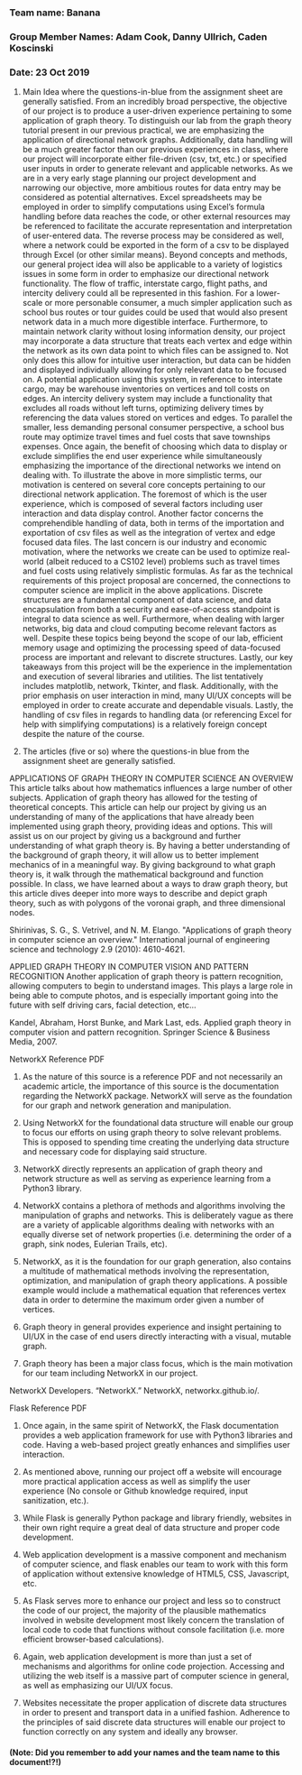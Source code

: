 ### Team name: Banana
### Group Member Names: Adam Cook, Danny Ullrich, Caden Koscinski
### Date: 23 Oct 2019

 1. Main Idea where the questions-in-blue from the assignment sheet are generally satisfied.
 From an incredibly broad perspective, the objective of our project is to produce a user-driven experience pertaining to some application of graph theory. To distinguish our lab from the graph theory tutorial present in our previous practical, we are emphasizing the application of directional network graphs. Additionally, data handling will be a much greater factor than our previous experiences in class, where our project will incorporate either file-driven (csv, txt, etc.) or specified user inputs in order to generate relevant and applicable networks. As we are in a very early stage planning our project development and narrowing our objective, more ambitious routes for data entry may be considered as potential alternatives. Excel spreadsheets may be employed in order to simplify computations using Excel’s formula handling before data reaches the code, or other external resources may be referenced to facilitate the accurate representation and interpretation of user-entered data. The reverse process may be considered as well, where a network could be exported in the form of a csv to be displayed through Excel (or other similar means).
Beyond concepts and methods, our general project idea will also be applicable to a variety of logistics issues in some form in order to emphasize our directional network functionality. The flow of traffic, interstate cargo, flight paths, and intercity delivery could all be represented in this fashion. For a lower-scale or more personable consumer, a much simpler application such as school bus routes or tour guides could be used that would also present network data in a much more digestible interface.
Furthermore, to maintain network clarity without losing information density, our project may incorporate a data structure that treats each vertex and edge within the network as its own data point to which files can be assigned to. Not only does this allow for intuitive user interaction, but data can be hidden and displayed individually allowing for only relevant data to be focused on. A potential application using this system, in reference to interstate cargo, may be warehouse inventories on vertices and toll costs on edges. An intercity delivery system may include a functionality that excludes all roads without left turns, optimizing delivery times by referencing the data values stored on vertices and edges. To parallel the smaller, less demanding personal consumer perspective, a school bus route may optimize travel times and fuel costs that save townships expenses. Once again, the benefit of choosing which data to display or exclude simplifies the end user experience while simultaneously emphasizing the importance of the directional networks we intend on dealing with.
To illustrate the above in more simplistic terms, our motivation is centered on several core concepts pertaining to our directional network application. The foremost of which is the user experience, which is composed of several factors including user interaction and data display control. Another factor concerns the comprehendible handling of data, both in terms of the importation and exportation of csv files as well as the integration of vertex and edge focused data files. The last concern is our industry and economic motivation, where the networks we create can be used to optimize real-world (albeit reduced to a CS102 level) problems such as travel times and fuel costs using relatively simplistic formulas.
As far as the technical requirements of this project proposal are concerned, the connections to computer science are implicit in the above applications. Discrete structures are a fundamental component of data science, and data encapsulation from both a security and ease-of-access standpoint is integral to data science as well. Furthermore, when dealing with larger networks, big data and cloud computing become relevant factors as well. Despite these topics being beyond the scope of our lab, efficient memory usage and optimizing the processing speed of data-focused process are important and relevant to discrete structures.
Lastly, our key takeaways from this project will be the experience in the implementation and execution of several libraries and utilities. The list tentatively includes matplotlib, network, Tkinter, and flask. Additionally, with the prior emphasis on user interaction in mind, many UI/UX concepts will be employed in order to create accurate and dependable visuals. Lastly, the handling of csv files in regards to handling data (or referencing Excel for help with simplifying computations) is a relatively foreign concept despite the nature of the course.



 2. The articles (five or so) where the questions-in blue from the assignment sheet are generally satisfied.

APPLICATIONS OF GRAPH THEORY IN COMPUTER SCIENCE AN OVERVIEW
This article talks about how mathematics influences a large number of other subjects. Application of graph theory has allowed for the testing of theoretical concepts. This article can help our project by giving us an understanding of many of the applications that have already been implemented using graph theory, providing ideas and options. This will assist us on our project by giving us a background and further understanding of what graph theory is. By having a better understanding of the background of graph theory, it will allow us to better implement mechanics of in a meaningful way. By giving background to what graph theory is, it walk through the mathematical background and function possible. In class, we have learned about a ways to draw graph theory, but this article dives deeper into more ways to describe and depict graph theory, such as with polygons of the voronai graph, and three dimensional nodes.

Shirinivas, S. G., S. Vetrivel, and N. M. Elango. "Applications of graph theory in computer science an overview." International journal of engineering science and technology 2.9 (2010): 4610-4621.

APPLIED GRAPH THEORY IN COMPUTER VISION AND PATTERN RECOGNITION
Another application of graph theory is pattern recognition, allowing computers to begin to understand images. This plays a large role in being able to compute photos, and is especially important going into the future with self driving cars, facial detection, etc...

Kandel, Abraham, Horst Bunke, and Mark Last, eds. Applied graph theory in computer vision and pattern recognition. Springer Science & Business Media, 2007.

NetworkX Reference PDF

1. As the nature of this source is a reference PDF and not necessarily an academic article, the importance of this source is the documentation regarding the NetworkX package. NetworkX will serve as the foundation for our graph and network generation and manipulation.

2. Using NetworkX for the foundational data structure will enable our group to focus our efforts on using graph theory to solve relevant problems. This is opposed to spending time creating the underlying data structure and necessary code for displaying said structure.

3. NetworkX directly represents an application of graph theory and network structure as well as serving as experience learning from a Python3 library.

4. NetworkX contains a plethora of methods and algorithms involving the manipulation of graphs and networks. This is deliberately vague as there are a variety of applicable algorithms dealing with networks with an equally diverse set of network properties (i.e. determining the order of a graph, sink nodes, Eulerian Trails, etc).

5. NetworkX, as it is the foundation for our graph generation, also contains a multitude of mathematical methods involving the representation, optimization, and manipulation of graph theory applications. A possible example would include a mathematical equation that references vertex data in order to determine the maximum order given a number of vertices.

6. Graph theory in general provides experience and insight pertaining to UI/UX in the case of end users directly interacting with a visual, mutable graph.

7. Graph theory has been a major class focus, which is the main motivation for our team including NetworkX in our project.

NetworkX Developers. “NetworkX.” NetworkX, networkx.github.io/.

Flask Reference PDF

1. Once again, in the same spirit of NetworkX, the Flask documentation provides a web application framework for use with Python3 libraries and code. Having a web-based project greatly enhances and simplifies user interaction.

2. As mentioned above, running our project off a website will encourage more practical application access as well as simplify the user experience (No console or Github knowledge required, input sanitization, etc.).

3. While Flask is generally Python package and library friendly, websites in their own right require a great deal of data structure and proper code development.

4. Web application development is a massive component and mechanism of computer science, and flask enables our team to work with this form of application without extensive knowledge of HTML5, CSS, Javascript, etc.

5. As Flask serves more to enhance our project and less so to construct the code of our project, the majority of the plausible mathematics involved in website development most likely concern the translation of local code to code that functions without console facilitation (i.e. more efficient browser-based calculations). 

6. Again, web application development is more than just a set of mechanisms and algorithms for online code projection. Accessing and utilizing the web itself is a massive part of computer science in general, as well as emphasizing our UI/UX focus.

7. Websites necessitate the proper application of discrete data structures in order to present and transport data in a unified fashion. Adherence to the principles of said discrete data structures will enable our project to function correctly on any system and ideally any browser.

#### (Note: Did you remember to add your names and the team name to this document!?!)
